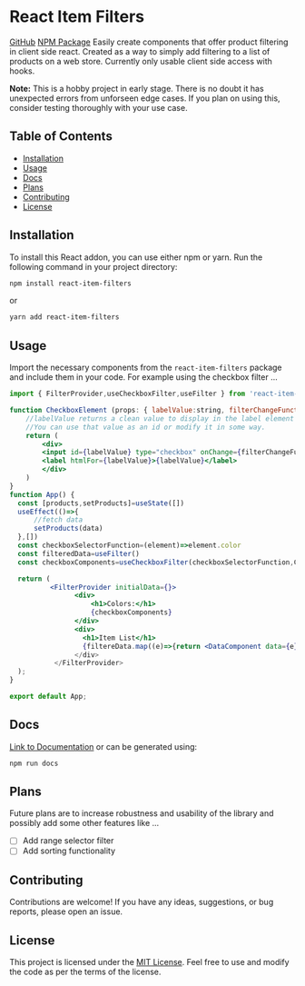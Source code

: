 # React Item Filters
[GitHub]('https://github.com/cyf0e/react-item-filters')
[NPM Package]('https://www.npmjs.com/package/react-item-filters')
Easily create components that offer product filtering in client side react. Created as a way to simply add filtering to a list of products on a web store. Currently only usable client side access with hooks.

**Note:** This is a hobby project in early stage. There is no doubt it has unexpected errors from unforseen edge cases. If you plan on using this, consider testing thoroughly with your use case.

## Table of Contents

- [Installation](#installation)
- [Usage](#usage)
- [Docs](#Docs)
- [Plans](#Plans)
- [Contributing](#contributing)
- [License](#license)

## Installation

To install this React addon, you can use either npm or yarn. Run the following command in your project directory:

```bash
npm install react-item-filters
```

or

```bash
yarn add react-item-filters
```

## Usage

Import the necessary components from the `react-item-filters` package and include them in your code.
For example using the checkbox filter ...

```jsx
import { FilterProvider,useCheckboxFilter,useFilter } from 'react-item-filters';

function CheckboxElement (props: { labelValue:string, filterChangeFunction: any }) {
    //labelValue returns a clean value to display in the label element so 'Light Blue' for example.
    //You can use that value as an id or modify it in some way.
    return (
        <div>
        <input id={labelValue} type="checkbox" onChange={filterChangeFunction}/>
        <label htmlFor={labelValue}>{labelValue}</label>
        </div>
    )
}
function App() {
  const [products,setProducts]=useState([])
  useEffect(()=>{
      //fetch data
      setProducts(data)
  },[])
  const checkboxSelectorFunction=(element)=>element.color
  const filteredData=useFilter()
  const checkboxComponents=useCheckboxFilter(checkboxSelectorFunction,CheckboxElement)

  return (
          <FilterProvider initialData={}>
                <div>
                    <h1>Colors:</h1>
                    {checkboxComponents}
                </div>
                <div>
                  <h1>Item List</h1>
                  {filtereData.map((e)=>{return <DataComponent data={e}/> )
                </div>
           </FilterProvider>
  );
}

export default App;
```

## Docs

[Link to Documentation](docs/modules.md)
or can be generated using:

```bash
npm run docs
```

## Plans

Future plans are to increase robustness and usability of the library and possibly add some other features like ...

- [ ] Add range selector filter
- [ ] Add sorting functionality

## Contributing

Contributions are welcome! If you have any ideas, suggestions, or bug reports, please open an issue.

## License

This project is licensed under the [MIT License](LICENSE). Feel free to use and modify the code as per the terms of the license.
